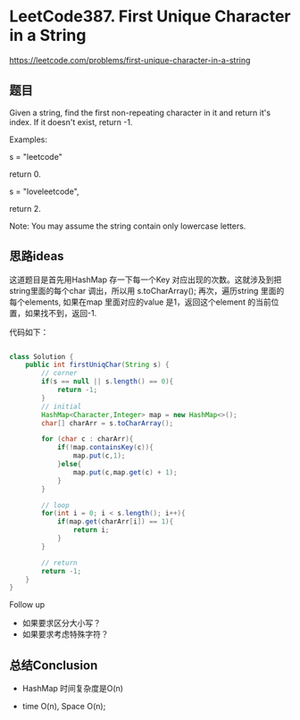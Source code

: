 # LeetCode387. First Unique Character in a String
https://leetcode.com/problems/first-unique-character-in-a-string

## 题目

Given a string, find the first non-repeating character in it and return it's index. If it doesn't exist, return -1.

Examples:

s = "leetcode"

return 0.

s = "loveleetcode",

return 2.

Note: You may assume the string contain only lowercase letters.

## 思路ideas

这道题目是首先用HashMap 存一下每一个Key 对应出现的次数。这就涉及到把 string里面的每个char 调出，所以用 s.toCharArray();
再次，遍历string 里面的每个elements, 如果在map 里面对应的value 是1，返回这个element 的当前位置，如果找不到，返回-1.

代码如下：

```java

class Solution {
    public int firstUniqChar(String s) {
        // corner
        if(s == null || s.length() == 0){
            return -1;
        }
        // initial
        HashMap<Character,Integer> map = new HashMap<>();
        char[] charArr = s.toCharArray();

        for (char c : charArr){
            if(!map.containsKey(c)){
                map.put(c,1);
            }else{
                map.put(c,map.get(c) + 1);
            }
        }

        // loop
        for(int i = 0; i < s.length(); i++){
            if(map.get(charArr[i]) == 1){
                return i;
            }
        }

        // return
        return -1;
    }
}

```

Follow up

- 如果要求区分大小写？
- 如果要求考虑特殊字符？


## 总结Conclusion

- HashMap 时间复杂度是O(n)

- time O(n), Space O(n);
